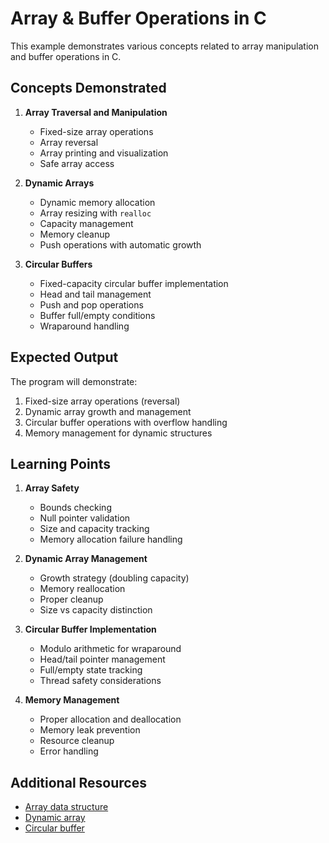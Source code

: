# Array & Buffer Operations in C

This example demonstrates various concepts related to array manipulation and buffer operations in C.

## Concepts Demonstrated

1. **Array Traversal and Manipulation**
   - Fixed-size array operations
   - Array reversal
   - Array printing and visualization
   - Safe array access

2. **Dynamic Arrays**
   - Dynamic memory allocation
   - Array resizing with `realloc`
   - Capacity management
   - Memory cleanup
   - Push operations with automatic growth

3. **Circular Buffers**
   - Fixed-capacity circular buffer implementation
   - Head and tail management
   - Push and pop operations
   - Buffer full/empty conditions
   - Wraparound handling

## Expected Output

The program will demonstrate:
1. Fixed-size array operations (reversal)
2. Dynamic array growth and management
3. Circular buffer operations with overflow handling
4. Memory management for dynamic structures

## Learning Points

1. **Array Safety**
   - Bounds checking
   - Null pointer validation
   - Size and capacity tracking
   - Memory allocation failure handling

2. **Dynamic Array Management**
   - Growth strategy (doubling capacity)
   - Memory reallocation
   - Proper cleanup
   - Size vs capacity distinction

3. **Circular Buffer Implementation**
   - Modulo arithmetic for wraparound
   - Head/tail pointer management
   - Full/empty state tracking
   - Thread safety considerations

4. **Memory Management**
   - Proper allocation and deallocation
   - Memory leak prevention
   - Resource cleanup
   - Error handling

## Additional Resources

- [Array data structure](https://en.wikipedia.org/wiki/Array_data_structure)
- [Dynamic array](https://en.wikipedia.org/wiki/Dynamic_array)
- [Circular buffer](https://en.wikipedia.org/wiki/Circular_buffer) 